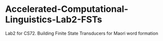 # Accelerated-Computational-Linguistics-Lab2-FSTs
Lab2 for CS72. Building Finite State Transducers for Maori word formation

